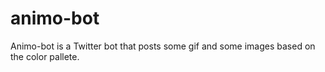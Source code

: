 # animo-bot
Animo-bot is a Twitter bot that posts some gif and some images based on the color pallete.
